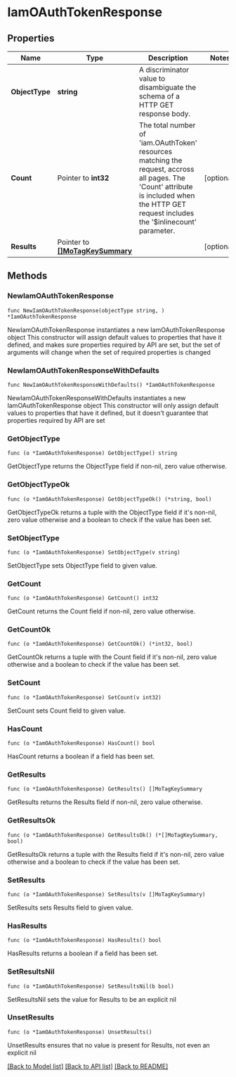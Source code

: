 # IamOAuthTokenResponse

## Properties

Name | Type | Description | Notes
------------ | ------------- | ------------- | -------------
**ObjectType** | **string** | A discriminator value to disambiguate the schema of a HTTP GET response body. | 
**Count** | Pointer to **int32** | The total number of &#39;iam.OAuthToken&#39; resources matching the request, accross all pages. The &#39;Count&#39; attribute is included when the HTTP GET request includes the &#39;$inlinecount&#39; parameter. | [optional] 
**Results** | Pointer to [**[]MoTagKeySummary**](mo.TagKeySummary.md) |  | [optional] 

## Methods

### NewIamOAuthTokenResponse

`func NewIamOAuthTokenResponse(objectType string, ) *IamOAuthTokenResponse`

NewIamOAuthTokenResponse instantiates a new IamOAuthTokenResponse object
This constructor will assign default values to properties that have it defined,
and makes sure properties required by API are set, but the set of arguments
will change when the set of required properties is changed

### NewIamOAuthTokenResponseWithDefaults

`func NewIamOAuthTokenResponseWithDefaults() *IamOAuthTokenResponse`

NewIamOAuthTokenResponseWithDefaults instantiates a new IamOAuthTokenResponse object
This constructor will only assign default values to properties that have it defined,
but it doesn't guarantee that properties required by API are set

### GetObjectType

`func (o *IamOAuthTokenResponse) GetObjectType() string`

GetObjectType returns the ObjectType field if non-nil, zero value otherwise.

### GetObjectTypeOk

`func (o *IamOAuthTokenResponse) GetObjectTypeOk() (*string, bool)`

GetObjectTypeOk returns a tuple with the ObjectType field if it's non-nil, zero value otherwise
and a boolean to check if the value has been set.

### SetObjectType

`func (o *IamOAuthTokenResponse) SetObjectType(v string)`

SetObjectType sets ObjectType field to given value.


### GetCount

`func (o *IamOAuthTokenResponse) GetCount() int32`

GetCount returns the Count field if non-nil, zero value otherwise.

### GetCountOk

`func (o *IamOAuthTokenResponse) GetCountOk() (*int32, bool)`

GetCountOk returns a tuple with the Count field if it's non-nil, zero value otherwise
and a boolean to check if the value has been set.

### SetCount

`func (o *IamOAuthTokenResponse) SetCount(v int32)`

SetCount sets Count field to given value.

### HasCount

`func (o *IamOAuthTokenResponse) HasCount() bool`

HasCount returns a boolean if a field has been set.

### GetResults

`func (o *IamOAuthTokenResponse) GetResults() []MoTagKeySummary`

GetResults returns the Results field if non-nil, zero value otherwise.

### GetResultsOk

`func (o *IamOAuthTokenResponse) GetResultsOk() (*[]MoTagKeySummary, bool)`

GetResultsOk returns a tuple with the Results field if it's non-nil, zero value otherwise
and a boolean to check if the value has been set.

### SetResults

`func (o *IamOAuthTokenResponse) SetResults(v []MoTagKeySummary)`

SetResults sets Results field to given value.

### HasResults

`func (o *IamOAuthTokenResponse) HasResults() bool`

HasResults returns a boolean if a field has been set.

### SetResultsNil

`func (o *IamOAuthTokenResponse) SetResultsNil(b bool)`

 SetResultsNil sets the value for Results to be an explicit nil

### UnsetResults
`func (o *IamOAuthTokenResponse) UnsetResults()`

UnsetResults ensures that no value is present for Results, not even an explicit nil

[[Back to Model list]](../README.md#documentation-for-models) [[Back to API list]](../README.md#documentation-for-api-endpoints) [[Back to README]](../README.md)


